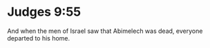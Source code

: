 # Judges 9:55

And when the men of Israel saw that Abimelech was dead, everyone departed to his home.
